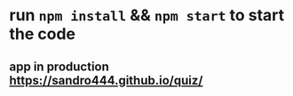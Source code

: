 # run `npm install` && `npm start` to start the code
## app in production https://sandro444.github.io/quiz/
